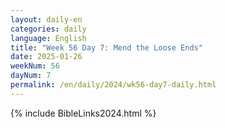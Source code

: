 ```yaml
---
layout: daily-en
categories: daily
language: English
title: "Week 56 Day 7: Mend the Loose Ends"
date: 2025-01-26
weekNum: 56
dayNum: 7
permalink: /en/daily/2024/wk56-day7-daily.html
---
```



{% include BibleLinks2024.html %}


